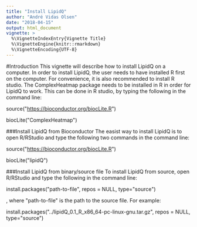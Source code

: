 ```yaml
---
title: "Install LipidQ"
author: "André Vidas Olsen"
date: "2018-04-15"
output: html_document
vignette: >
  %\VignetteIndexEntry{Vignette Title}
  %\VignetteEngine{knitr::rmarkdown}
  %\VignetteEncoding{UTF-8}
---
```





#Introduction
This vignette will describe how to install LipidQ on a computer. In order to
install LipidQ, the user needs to have installed R first on the computer.
For convenience, it is also recommended to install R studio. The ComplexHeatmap
package needs to be installed in R in order for LipidQ to work. This can be
done in R studio, by typing the following in the command line:

source("https://bioconductor.org/biocLite.R")

biocLite("ComplexHeatmap")


###Install LipidQ from Bioconductor
The easist way to install LipidQ is to open R/RStudio and type the following
two commands in the command line:

source("https://bioconductor.org/biocLite.R")

biocLite("lipidQ")



###Install LipidQ from binary/source file
To install LipidQ from source, open R/RStudio and type the following in the
command line:

install.packages("path-to-file", repos = NULL, type="source")

, where "path-to-file" is the path to the source file. For example:

install.packages("../lipidQ_0.1_R_x86_64-pc-linux-gnu.tar.gz", repos = NULL,
type="source")


